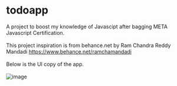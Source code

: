 # todoapp
A project to boost my knowledge of Javascipt after bagging META Javascript Certification. 
<br><br>
This project inspiration is from behance.net by Ram Chandra Reddy Mandadi https://www.behance.net/ramchamandadi
<br><br>
Below is the UI copy of the app.
<br><br>
![image](https://mir-s3-cdn-cf.behance.net/project_modules/1400/6f7bb8186302405.6572ca95930ac.jpg)
<br>
<br>
